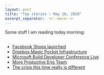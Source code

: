 ```yaml
---
layout: post
title: "Top stories : May 20, 2020" 
excerpt_separator:  <!--more-->
---
```

<div>Some stuff I am reading today morning:</div>
<br>
<ul>
<li><a href="https://www.smh.com.au/business/companies/facebook-is-again-trying-to-build-a-shopping-empire-and-zuckerberg-is-at-the-forefront-20200520-p54ukz.html">Facebook Shops launched</a></li>
  <li><a href="https://dropbox.tech/infrastructure/magic-pocket-infrastructure">Dropbox Magic Pocket Infrastructure</a></li>
  <li><a href="https://mybuild.microsoft.com/home?t=%257B%2522from%2522%253A%25222020-05-19T08%253A30%253A00%252B05%253A30%2522%252C%2522to%2522%253A%25222020-05-21T19%253A00%253A00%252B05%253A30%2522%257D">Microsoft Build Developer Conference Live</a></li>
  <li><a href="https://www.sequoiacap.com/article/more-productive-eng-teams/">More Productive Eng Team</a></li>
  <li><a href="https://www.bloombergquint.com/coronavirus-outbreak/harvard-s-financial-crisis-experts-this-time-really-is-different">The crisis this time really is different </a></li>
</ul>

<script type="text/javascript" src="https://platform-api.sharethis.com/js/sharethis.js#property=5eaba5f77525e90012616b98&product=inline-share-buttons" async="async"></script>

<div class="sharethis-inline-share-buttons"></div>